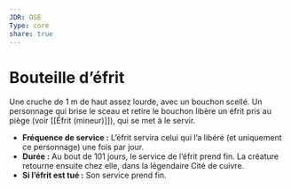 ```yaml
---
JDR: OSE
Type: core
share: true
---
```

# Bouteille d’éfrit

Une cruche de 1 m de haut assez lourde, avec un bouchon scellé. Un personnage qui brise le sceau et retire le bouchon libère un éfrit pris au piège (voir [[Éfrit (mineur)]]), qui se met à le servir.

- **Fréquence de service :** L’éfrit servira celui qui l’a libéré (et uniquement ce personnage) une fois par jour.
- **Durée :** Au bout de 101 jours, le service de l’éfrit prend fin. La créature retourne ensuite chez elle, dans la légendaire Cité de cuivre.
- **Si l’éfrit est tué :** Son service prend fin.